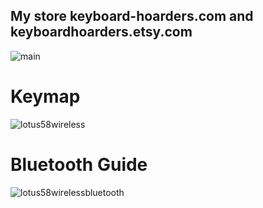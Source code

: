 ## My store keyboard-hoarders.com and keyboardhoarders.etsy.com
![main](https://github.com/user-attachments/assets/6d861e0f-067d-4ad5-b4a6-78e6939e6362)

# Keymap
![lotus58wireless](https://github.com/user-attachments/assets/9b85309f-dc5f-4894-a27f-99388b385af9)


# Bluetooth Guide
![lotus58wirelessbluetooth](https://github.com/user-attachments/assets/b489bf38-be02-456f-a447-eab29dedf003)

